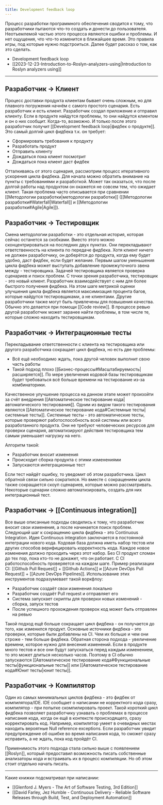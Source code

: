 ```yaml
---
title: Development feedback loop
---
```

Процесс разработки программного обеспечения сводится к тому, что разработчики пытаются что-то создать и донести до пользователя. Неотъемлемой частью этого процесса являются ошибки и проблемы. И нет ощущения, что что-то изменится в ближайшее время. Это правила игры, под которые нужно подстроиться. Далее будет рассказ о том, как это сделать.

- Development feedback loop
- [[2023-12-23-Introduction-to-Roslyn-analyzers-using|Introduction to Roslyn analyzers using]]

---

## Разработчик -> Клиент
Процесс доставки продукта клиентам бывает очень сложным, но для плавного погружения начнём с самого простого сценария. Есть разработчик и есть клиент. Разработчик создал приложение и отправил клиенту. Если в продукте найдутся проблемы, то они найдутся клиентом и он о них сообщит. Когда-то, возможно. И только после этого разработчик получит [[Development feedback loop|фидбек о продукте]]. Это самый долгий цикл фидбека т.к. он требует:
- Сформировать требования к продукту
- Разработать продукт
- Отправить клиенту
- Дождаться пока клиент посмотрит
- Дождаться пока клиент даст фидбек

Отталкиваясь от этого сценария, рассмотрим процесс итеративного ускорения цикла фидбека. Для начала можно обратить внимание на пункты с требованиями и разработкой. Может так оказаться, что после долгой работы над продуктом он окажется не совсем тем, что ожидает клиент. Такая проблема часто описывается при сравнении [[Методологии разработки|методологии разработки]] ([[Методологии разработки#Waterfall|Waterfall]] и [[Методологии разработки#Agile|Agile]]).
## Разработчик -> Тестировщик
Смена методологии разработки - это отдельная история, которая сейчас останется за скобками. Вместо этого можно сконцентрироваться на последних двух пунктах. Они перекладывают ответственность на клиента по передаче фидбека. Хотя клиент ничего не должен разработчику, он доберётся до продукта, когда ему будет удобно, даст фидбек, если будет желание.
Первым шагом уменьшения цикла фидбека может выступать добавление промежуточного звена между - тестировщика. Задачей тестировщика является проверка сценариев и поиск проблем. С точки зрения разработчика, тестировщик - это новый клиент. Разработчик взаимодействует с ним для более быстрого получения фидбека. На этом шаге метрикой оценки улучшения цикла фидбека является максимизация процента багов, которые найдутся тестировщиками, а не клиентами.
Другие разработчики также могут быть привлечены для повышения качества. Обычно это делается при помощи [[Code review]]. В процессе ревью другой разработчик может заранее найти проблемы, в том числе те, которые сложно находить тестировщикам.
## Разработчик -> Интеграционные тесты

Перекладывание ответственности с клиента на тестировщика или другого разработчика сокращает цикл фидбека, но есть две проблемы:

- Всё ещё необходимо ждать, пока другой человек выполнит свою часть работы
- Такой подход плохо [[Бизнес-процессы#Масштабируемость|расширяется]]. По мере увеличения кодовой базы тестировщикам будет требоваться всё больше времени на тестирование из-за комбинаторики. 

Качественное улучшение процесса на данном этапе может произойти за счёт внедрения [[Автоматическое тестирование кода|автоматического тестирования]]. Одним из видом такого тестирования являются [[Автоматическое тестирование кода#Системные тесты|системные тесты]]. Системные тесты - это автоматические тесты, которые проверяют работоспособность всей системы или всего разработанного продукта. Они не требуют человеческих ресурсов для проверки сценария, автоматизируют действия тестировщика тем самым уменьшает нагрузку на него.

Алгоритм такой:

- Разработчик вносит изменения
- Происходит сборка продукта с этими изменениями
- Запускаются интеграционные тест

Если тест найдёт ошибку, то уведомит об этом разработчика. Цикл обратной связи сильно сократился. Но вместе с сокращением цикла также сокращается скоуп сценариев, которые можно рассматривать. Некоторые сценарии сложно автоматизировать, создать для них интеграционный тест.

## Разработчик -> [[Continuous integration]]
Все выше описанные подходы сводились к тому, что разработчик вносит свои изменения, а после начинается поиск проблем. Следующий шаг к сокращению цикла фидбека - это Continuous Integration.
Идея Continuous integration заключается в постоянной интеграции нового кода. Кодовая база должна иметь набор тестов или других способов верифицировать корректность кода. Каждое новое изменения должно проходить через этот набор. Без CI продукт сломан до тех пор, пока кто-то не докажет, что он работает. С CI работоспособность проверяется на каждом шаге.
Пример реализации CI: [[Github Pull Request]] + [[Github Actions]] и [[Azure DevOps Pull Request]] + [[Azure DevOps Pipelines]]. Использование этих инструментов подразумевает такой воркфлоу:

- Разработчик создаёт свои изменения локально
- Разработчик создаёт Pull request и отправляет его
- Система запускает скрипты для проверки новых изменений - сборка, запуск тестов
- После успешного прохождения проверок код может быть отправлен на ревью

Такой подход ещё больше сокращает цикл фидбека - он получается до того, как изменился продукт. Основные источники фидбека - это проверки, которые были добавлены на CI. Чем их больше и чем они строже - тем больше фидбека. Обратная сторона подхода - увеличение времени, которое нужно для внесения изменений. Если в продукте много тестов и все они будут запускаться перед каждым изменением, то это может длиться несколько часов. Поэтому в CI обычно запускаются [[Автоматическое тестирование кода#Функциональные тесты|функциональные тесты]] или [[Автоматическое тестирование кода#Юнит тесты|юнит тесты]].

## Разработчик -> Компилятор
Один из самых минимальных циклов фидбека - это фидбек от компилятора/IDE. IDE сообщает о написании не корректного кода сразу, компилятор - при попытке скомпилировать проект. Такой короткий цикл фидбека позволяет разработчику узнавать о проблемах в процессе написания кода, когда он  ещё в контексте происходящего, сразу корректировать код. Например, компилятор умеет в очевидных местах находить вероятные Null reference exceptions. Если разработчик увидит предупреждение об ошибке во время написания кода, то сможет сразу исправить, а не ждать, пока код пройдёт CI.

Применимость этого подхода стала сильно выше с появлением [[Roslyn]], который предоставил возможность писать собственные анализаторы кода и встраивать их в процесс компиляции. Но об этом стоит отдельно начать писать.

---
Какие книжки подсматривал при написании:
- [[Glenford J. Myers - The Art of Software Testing, 3rd Edition]]
- [[David Farley, Jez Humble - Continuous Delivery - Reliable Software Releases through Build, Test, and Deployment Automation]]
